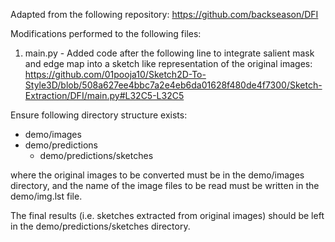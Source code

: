 Adapted from the following repository: https://github.com/backseason/DFI 

Modifications performed to the following files: 
1. main.py - Added code after the following line to integrate salient mask and edge map into a sketch like representation of the original images: https://github.com/01pooja10/Sketch2D-To-Style3D/blob/508a627ee4bbc7a2e4eb6da01628f480de4f7300/Sketch-Extraction/DFI/main.py#L32C5-L32C5  

Ensure following directory structure exists: 
- demo/images
- demo/predictions
  - demo/predictions/sketches

where the original images to be converted must be in the demo/images directory, and the name of the image files to be read must be written in the demo/img.lst file. 

The final results (i.e. sketches extracted from original images) should be left in the demo/predictions/sketches directory. 
